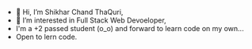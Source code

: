 - 👋 Hi, I’m Shikhar Chand ThaQuri,
- 👀 I’m interested in Full Stack Web Devoeloper,
- I'm a +2 passed student (o_o) and forward to learn code on my own...
- Open to lern code.


<!---
ShikharThaQuri/ShikharThaQuri is a ✨ special ✨ repository because its `README.md` (this file) appears on your GitHub profile.
You can click the Preview link to take a look at your changes.
--->

